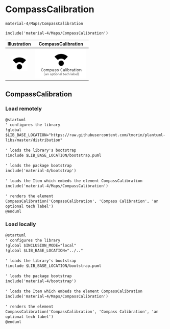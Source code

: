 # CompassCalibration


```text
material-4/Maps/CompassCalibration
```

```text
include('material-4/Maps/CompassCalibration')
```



| Illustration | CompassCalibration |
| :---: | :---: |
| ![illustration for Illustration](../../material-4/Maps/CompassCalibration.png) | ![illustration for CompassCalibration](../../material-4/Maps/CompassCalibration.Local.png) |




## CompassCalibration

### Load remotely
```plantuml
@startuml
' configures the library
!global $LIB_BASE_LOCATION="https://raw.githubusercontent.com/tmorin/plantuml-libs/master/distribution"

' loads the library's bootstrap
!include $LIB_BASE_LOCATION/bootstrap.puml

' loads the package bootstrap
include('material-4/bootstrap')

' loads the Item which embeds the element CompassCalibration
include('material-4/Maps/CompassCalibration')

' renders the element
CompassCalibration('CompassCalibration', 'Compass Calibration', 'an optional tech label')
@enduml
```

### Load locally
```plantuml
@startuml
' configures the library
!global $INCLUSION_MODE="local"
!global $LIB_BASE_LOCATION="../.."

' loads the library's bootstrap
!include $LIB_BASE_LOCATION/bootstrap.puml

' loads the package bootstrap
include('material-4/bootstrap')

' loads the Item which embeds the element CompassCalibration
include('material-4/Maps/CompassCalibration')

' renders the element
CompassCalibration('CompassCalibration', 'Compass Calibration', 'an optional tech label')
@enduml
```

